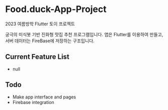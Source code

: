 # Food.duck-App-Project
2023 여름방학 Flutter 토이 프로젝트

궁극의 미식봇 기반 진화형 맛집 추천 프로그램입니다.
앱은 Flutter를 이용하여 만들고, 서버 데이터는 FireBase에 저장하는 구조입니다.

## Current Feature List
- null

## Todo
- Make app interface and pages
- Firebase integration
